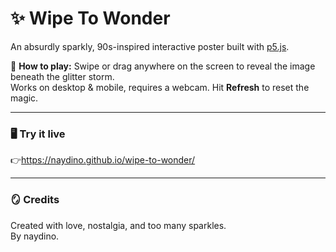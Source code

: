 # ✨ Wipe To Wonder

An absurdly sparkly, 90s-inspired interactive poster built with [p5.js](https://p5js.org).

🪩 **How to play:**
Swipe or drag anywhere on the screen to reveal the image beneath the glitter storm.  
Works on desktop & mobile, requires a webcam. Hit **Refresh** to reset the magic.

---

### 🖥️ Try it live

👉https://naydino.github.io/wipe-to-wonder/

---

### 🪞 Credits
Created with love, nostalgia, and too many sparkles.  
By naydino.

